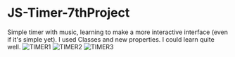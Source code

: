 # JS-Timer-7thProject
Simple timer with music, learning to make a more interactive interface (even if it's simple yet). I used Classes and new properties. I could learn quite well.
![TIMER1](https://github.com/vinoduarte/TimerByMyselfJs-8thProject/assets/139930713/96c5fbe2-6809-482e-ba1c-b6d368922a3f)
![TIMER2](https://github.com/vinoduarte/TimerByMyselfJs-8thProject/assets/139930713/ed3a3289-8164-4faa-8bb6-6033fa0abe9e)
![TIMER3](https://github.com/vinoduarte/TimerByMyselfJs-8thProject/assets/139930713/c9d29567-24bf-43ae-bc40-449cd745c625)
